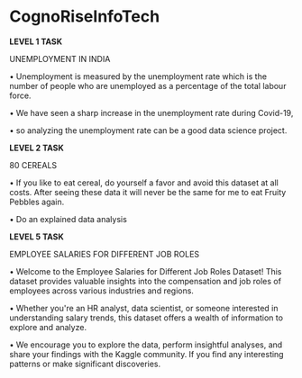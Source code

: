 # CognoRiseInfoTech

**LEVEL 1 TASK**

UNEMPLOYMENT IN INDIA

• Unemployment is measured by the unemployment rate which is the number of
people who are unemployed as a percentage of the total labour force.

• We have seen a sharp increase in the unemployment rate during Covid-19,

• so analyzing the unemployment rate can be a good data science project.




**LEVEL 2 TASK**

80 CEREALS

• If you like to eat cereal, do yourself a favor and avoid this dataset at all costs.
After seeing these data it will never be the same for me to eat Fruity Pebbles
again.

• Do an explained data analysis




**LEVEL 5 TASK**

EMPLOYEE SALARIES FOR DIFFERENT JOB ROLES

• Welcome to the Employee Salaries for Different Job Roles Dataset! This dataset
provides valuable insights into the compensation and job roles of employees
across various industries and regions.

• Whether you're an HR analyst, data scientist, or someone interested in
understanding salary trends, this dataset offers a wealth of information to
explore and analyze.

• We encourage you to explore the data, perform insightful analyses, and share
your findings with the Kaggle community. If you find any interesting patterns or
make significant discoveries.
